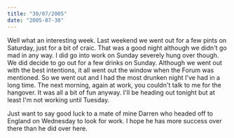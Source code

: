```yaml
---
title: "30/07/2005"
date: "2005-07-30"
---
```

Well what an interesting week. Last weekend we went out for a few pints on Saturday, just for a bit of craic. That was a good night although we didn't go mad in any way. I did go into work on Sunday severely hung over though. We did decide to go out for a few drinks on Sunday. Although we went out with the best intentions, it all went out the window when the Forum was mentioned. So we went out and I had the most drunken night I've had in a long time. The next morning, again at work, you couldn't talk to me for the hangover. It was all a bit of fun anyway. I'll be heading out tonight but at least I'm not working until Tuesday.

Just want to say good luck to a mate of mine Darren who headed off to England on Wednesday to look for work. I hope he has more success over there than he did over here.